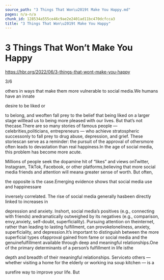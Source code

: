 ```yaml
---
source_path: "3 Things That Won\u2019t Make You Happy.md"
pages: n/a-n/a
chunk_id: 128534a555ce46c9ae2e2401ad11bc470dcfcca3
title: "3 Things That Won\u2019t Make You Happy"
---
```

# 3 Things That Won’t Make You Happy

https://hbr.org/2022/06/3-things-that-wont-make-you-happy

3/6

others in ways that make them more vulnerable to social media.We humans have an innate

desire to be liked or

to belong, and weoften fall prey to the belief that being liked on a larger stage willlead us to being more pleased with our lives. But that’s not thecase.There are so many stories of famous people — celebrities,politicians, entrepreneurs — who achieve stratospheric successonly to fall prey to drug abuse, depression, and grief. These storiescan serve as a reminder: the pursuit of the approval of othersmore often leads to devastation than real happiness.In the age of social media, this problem has become more acute.

Millions of people seek the dopamine hit of “likes” and views onTwitter, Instagram, TikTok, Facebook, or other platforms,believing that more social media friends and attention will meana greater sense of worth. But often,

the opposite is the case.Emerging evidence shows that social media use and happinessare

inversely correlated. The rise of social media generally hasbeen directly linked to increases in

depression and anxiety. Inshort, social media’s positives (e.g., connecting with friends) aredramatically outweighed by its negatives (e.g., comparison, envy,anxiety, self-doubt, superficiality). Pursuing attention on theinternet, rather than leading to lasting fulfillment, can provokeloneliness, anxiety, superficiality, and depression.It’s important to distinguish between the more superficial types ofapproval gained from fame or social media and the genuinefulfillment available through deep and meaningful relationships.One of the primary determinants of a person’s fulfillment in life isthe

depth and breadth of their meaningful relationships. Serviceto others — whether visiting a home for the elderly or working ina soup kitchen — is a

surefire way to improve your life. But

